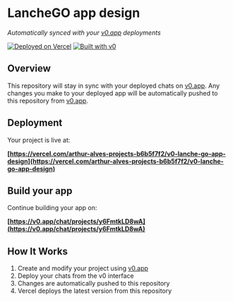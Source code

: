 # LancheGO app design

*Automatically synced with your [v0.app](https://v0.app) deployments*

[![Deployed on Vercel](https://img.shields.io/badge/Deployed%20on-Vercel-black?style=for-the-badge&logo=vercel)](https://vercel.com/arthur-alves-projects-b6b5f7f2/v0-lanche-go-app-design)
[![Built with v0](https://img.shields.io/badge/Built%20with-v0.app-black?style=for-the-badge)](https://v0.app/chat/projects/y6FmtkLD8wA)

## Overview

This repository will stay in sync with your deployed chats on [v0.app](https://v0.app).
Any changes you make to your deployed app will be automatically pushed to this repository from [v0.app](https://v0.app).

## Deployment

Your project is live at:

**[https://vercel.com/arthur-alves-projects-b6b5f7f2/v0-lanche-go-app-design](https://vercel.com/arthur-alves-projects-b6b5f7f2/v0-lanche-go-app-design)**

## Build your app

Continue building your app on:

**[https://v0.app/chat/projects/y6FmtkLD8wA](https://v0.app/chat/projects/y6FmtkLD8wA)**

## How It Works

1. Create and modify your project using [v0.app](https://v0.app)
2. Deploy your chats from the v0 interface
3. Changes are automatically pushed to this repository
4. Vercel deploys the latest version from this repository
